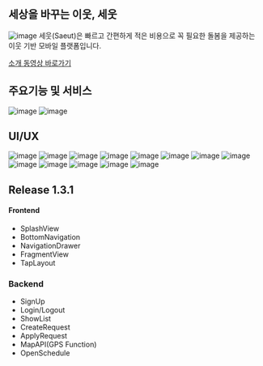 ## 세상을 바꾸는 이웃, 세웃

![image](https://user-images.githubusercontent.com/59859965/161734225-091e7528-ce7c-4a78-a2ad-5a0bd72eca2c.png)
세웃(Saeut)은 빠르고 간편하게 적은 비용으로 꼭 필요한 돌봄을 제공하는 이웃 기반 모바일 플랫폼입니다.

[소개 동영상 바로가기](https://ictchallenge.meet.or.kr/video/AD0814184.mp4)

## 주요기능 및 서비스
![image](https://user-images.githubusercontent.com/59859965/161934838-556b3dcc-05be-42b8-9ab3-1930cf17d0be.png)
![image](https://user-images.githubusercontent.com/59859965/161932720-d0ec1f01-029c-4c3c-9708-407eda71c417.png)


## UI/UX

![image](https://user-images.githubusercontent.com/59859965/161932573-c9901e63-ff2b-4a7b-986d-3e3632ee047e.png)
![image](https://user-images.githubusercontent.com/59859965/161932810-30902d7b-5a3e-40f9-8510-634857331fe0.png)
![image](https://user-images.githubusercontent.com/59859965/161932845-716b34cf-18c9-49de-a487-874dca1c2dca.png)
![image](https://user-images.githubusercontent.com/59859965/161932874-db711590-491f-4a91-9a8a-4359332f6e4b.png)
![image](https://user-images.githubusercontent.com/59859965/161932897-2d3cd0e6-d40d-4366-89dd-97b4049fed8f.png)
![image](https://user-images.githubusercontent.com/59859965/161932931-9ad3ac40-ea31-4237-b5eb-c208c02a46a8.png)
![image](https://user-images.githubusercontent.com/59859965/161932952-1c886c24-6f72-43bc-938a-f5ea7c57c3ff.png)
![image](https://user-images.githubusercontent.com/59859965/161932984-e77d97f8-9c85-4a14-a1ae-2eefaf901a24.png)
![image](https://user-images.githubusercontent.com/59859965/161933022-38e94d1f-bbc2-43ef-86a2-55bb81ee9820.png)
![image](https://user-images.githubusercontent.com/59859965/161933045-b5f866dd-d31a-4f1f-bf04-1e602b9b0d87.png)
![image](https://user-images.githubusercontent.com/59859965/161933069-79ab7733-b775-4171-991e-c4f21544f236.png)
![image](https://user-images.githubusercontent.com/59859965/161933084-a2ff40f9-e09c-4fcc-ae9a-c885244661ca.png)
![image](https://user-images.githubusercontent.com/59859965/161933116-efd08f97-7d46-41c4-9000-b704483c1a6c.png)


## Release 1.3.1

#### Frontend
- SplashView
- BottomNavigation
- NavigationDrawer
- FragmentView
- TapLayout

### Backend
- SignUp
- Login/Logout
- ShowList
- CreateRequest
- ApplyRequest
- MapAPI(GPS Function)
- OpenSchedule
